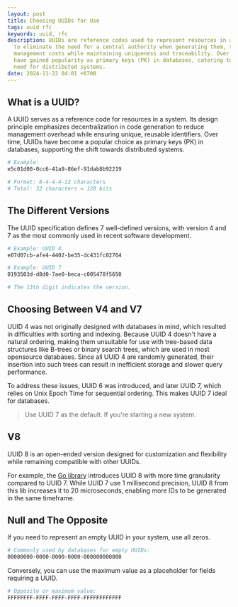 ```yaml
---
layout: post
title: Choosing UUIDs for Use
tags: uuid rfc
keywords: uuid, rfc
description: UUIDs are reference codes used to represent resources in a system. Designed
  to eliminate the need for a central authority when generating them, they reduce
  management costs while maintaining uniqueness and traceability. Over time, they
  have gained popularity as primary keys (PK) in databases, catering to the modern
  need for distributed systems.
date: 2024-11-22 04:01 +0700
---
```


## What is a UUID?

A UUID serves as a reference code for resources in a system. Its design principle
emphasizes decentralization in code generation to reduce management overhead while
ensuring unique, reusable identifiers.
Over time, UUIDs have become a popular choice as primary keys (PK) in databases,
supporting the shift towards distributed systems.

```sh
# Example:
e5c01d00-0cc6-41a9-86ef-91dab8b92219

# Format: 8-4-4-4-12 characters
# Total: 32 characters = 128 bits
```

## The Different Versions

The UUID specification defines 7 well-defined versions, with version 4 and 7 as
the most commonly used in recent software development.

```sh
# Example: UUID 4
e07d07cb-afe4-4402-be35-dc431fc02764

# Example: UUID 7
0193503d-d8d0-7ae0-beca-c005478f5650

# The 13th digit indicates the version.
```

## Choosing Between V4 and V7

UUID 4 was not originally designed with databases in mind,
which resulted in difficulties with sorting and indexing. Because
UUID 4 doesn't have a natural ordering, making them unsuitable for use with
tree-based data structures like B-trees or binary search trees,
which are used in most opensource databases. Since all UUID 4 are randomly
generated, their insertion into such trees can result in inefficient storage
and slower query performance.

To address these issues, UUID 6 was introduced, and later UUID 7,
which relies on Unix Epoch Time for sequential ordering.
This makes UUID 7 ideal for databases.

> Use UUID 7 as the default. If you're starting a new system.

## V8

UUID 8 is an open-ended version designed for customization and flexibility
while remaining compatible with other UUIDs.

For example, the  [Go library](https://pkg.go.dev/github.com/samborkent/uuidv8#section-readme)
introduces UUID 8 with more time granularity compared to UUID 7. While UUID 7
use 1 millisecond precision, UUID 8 from this lib increases it to 20 microseconds,
enabling more IDs to be generated in the same timeframe.

## Null and The Opposite

If you need to represent an empty UUID in your system, use all zeros.

```sh
# Commonly used by databases for empty UUIDs:
00000000-0000-0000-0000-000000000000
```

Conversely, you can use the maximum value as a placeholder for fields
requiring a UUID.

```sh
# Opposite or maximum value:
FFFFFFFF-FFFF-FFFF-FFFF-FFFFFFFFFFFF
```
